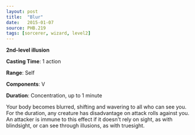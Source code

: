 ```yaml
---
layout: post
title:  "Blur"
date:   2015-01-07
source: PHB.219
tags: [sorcerer, wizard, level2]
---
```


**2nd-level illusion**

**Casting Time**: 1 action

**Range**: Self

**Components**: V

**Duration**: Concentration, up to 1 minute

Your body becomes blurred, shifting and wavering to all who can see you. For the duration, any creature has disadvantage on attack rolls against you. An attacker is immune to this effect if it doesn't rely on sight, as with blindsight, or can see through illusions, as with truesight.
